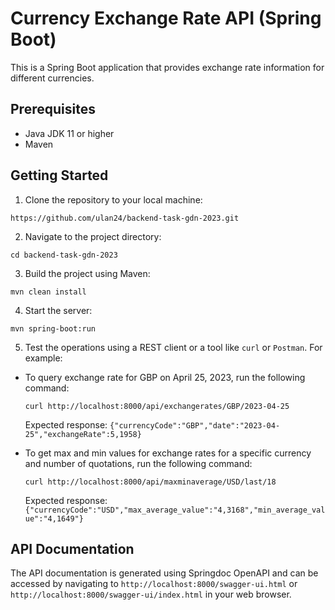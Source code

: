 # Currency Exchange Rate API (Spring Boot)

This is a Spring Boot application that provides exchange rate information for different currencies.

## Prerequisites
- Java JDK 11 or higher
- Maven

## Getting Started
1. Clone the repository to your local machine:
```
https://github.com/ulan24/backend-task-gdn-2023.git
```

2. Navigate to the project directory:
```
cd backend-task-gdn-2023
```

3. Build the project using Maven:
```
mvn clean install
```

4. Start the server:
```
mvn spring-boot:run
```

5. Test the operations using a REST client or a tool like `curl` or `Postman`. For example:

- To query exchange rate for GBP on April 25, 2023, run the following command:

  ```
  curl http://localhost:8000/api/exchangerates/GBP/2023-04-25
  ```

  Expected response: `{"currencyCode":"GBP","date":"2023-04-25","exchangeRate":5,1958}`

- To get max and min values for exchange rates for a specific currency and number of quotations, run the following command:

  ```
  curl http://localhost:8000/api/maxminaverage/USD/last/18
  ```

  Expected response: `{"currencyCode":"USD","max_average_value":"4,3168","min_average_value":"4,1649"}`

## API Documentation
The API documentation is generated using Springdoc OpenAPI and can be accessed by navigating to `http://localhost:8000/swagger-ui.html` or `http://localhost:8000/swagger-ui/index.html` in your web browser.
